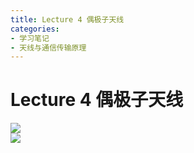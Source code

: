 ```yaml
---
title: Lecture 4 偶极子天线  
categories: 
- 学习笔记
- 天线与通信传输原理
---
```

# Lecture 4 偶极子天线
![](https://cdn.jsdelivr.net/gh/l61012345/Pic/img/5694F3B43C86B30F56B20322A9C96071.png)  
![](https://cdn.jsdelivr.net/gh/l61012345/Pic/img/2B207B031170016D90FFCCA11DC39411.png)  